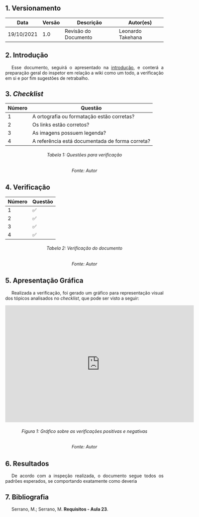 ## 1. Versionamento
|Data|Versão|Descrição|Autor(es)|
|--|--|--|--|
|19/10/2021|1.0|Revisão do Documento|Leonardo Takehana|

## 2. Introdução
<p style="text-align: justify; text-indent: 20px"> Esse documento, seguirá o apresentado na <a href=../introducao>introdução</a>, e conterá a preparação geral do inspetor em relação a wiki como um todo, a verificação em si e por fim sugestões de retrabalho.</p>

## 3. <i>Checklist</i>

<center>

|Número|Questão|
|--|--|
| 1 | A ortografia ou formatação estão corretas? |
| 2 | Os links estão corretos? |
| 3 | As imagens possuem legenda? |
| 4 | A referência está documentada de forma correta? |

</center>

<h6 align="center">Tabela 1: Questões para verificação</h6>
<h6 align="center">Fonte: Autor</h6>

## 4. Verificação

<!-- Aqui como exemplo botei o storyboard, porque nele existem várias imagens que precisam ser verificadas-->
<center>

| Número | Questão |
|---|---|
| 1 | ✅ |
| 2 | ✅ |
| 3 | ✅ |
| 4 | ✅ |

</center>

<h6 align="center">Tabela 2: Verificação do documento</h6>
<h6 align="center">Fonte: Autor</h6>

## 5. Apresentação Gráfica
<p style="text-align: justify; text-indent: 20px"> Realizada a verificação, foi gerado um gráfico para representação visual dos tópicos analisados no <i>checklist</i>, que pode ser visto a seguir:</p>
<center>
<!-- Eu fiz um template no planilhas pra gerar o gráfico, usem ele:
https://docs.google.com/spreadsheets/d/11GlUNzYcxScAK_wkbOjoGplq6nsdGeo4iLWcwcpgdtk/edit?usp=sharing-->
<iframe width="600" height="371" seamless frameborder="0" scrolling="no" src="https://docs.google.com/spreadsheets/d/e/2PACX-1vQxE8fvWc83VnR-EFkM0tKvxt9xskIE58kCBHb8s1lnGNutNVzFSwJ3NU5feIqI3ke18-QuxeMKcKyz/pubchart?oid=1212844963&amp;format=interactive"></iframe>
</center>
<h6 align="center">Figura 1: Gráfico sobre as verificações positivas e negativas</h6>
<h6 align="center">Fonte: Autor</h6>

## 6. Resultados
<p style="text-align: justify; text-indent: 20px"> De acordo com a inspeção realizada, o documento segue todos os padrões esperados, se comportando exatamente como deveria</p>

## 7. Bibliografia
<p style="text-align: justify; text-indent: 20px">Serrano, M.; Serrano, M. <b>Requisitos - Aula 23</b>.</p>
